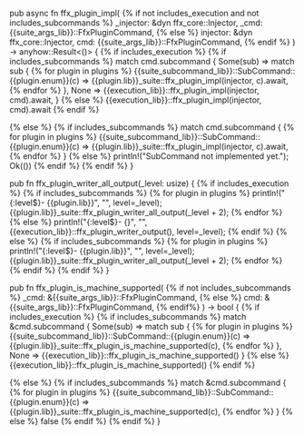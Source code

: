 pub async fn ffx_plugin_impl(
{% if not includes_execution and not includes_subcommands %}
  _injector: &dyn ffx_core::Injector,
  _cmd: {{suite_args_lib}}::FfxPluginCommand,
{% else %}
  injector: &dyn ffx_core::Injector,
  cmd: {{suite_args_lib}}::FfxPluginCommand,
{% endif %}
) -> anyhow::Result<()>
{
{% if includes_execution %}
{% if includes_subcommands %}
  match cmd.subcommand {
      Some(sub) => match sub {
{% for plugin in plugins %}
        {{suite_subcommand_lib}}::SubCommand::{{plugin.enum}}(c) => {{plugin.lib}}_suite::ffx_plugin_impl(injector, c).await,
{% endfor %}
      },
      None => {{execution_lib}}::ffx_plugin_impl(injector, cmd).await,
    }
{% else %}
  {{execution_lib}}::ffx_plugin_impl(injector, cmd).await
{% endif %}

{% else %}
{% if includes_subcommands %}
    match cmd.subcommand {
{% for plugin in plugins %}
      {{suite_subcommand_lib}}::SubCommand::{{plugin.enum}}(c) => {{plugin.lib}}_suite::ffx_plugin_impl(injector, c).await,
{% endfor %}
    }
{% else %}
    println!("SubCommand not implemented yet.");
    Ok(())
{% endif %}
{% endif %}
}

pub fn ffx_plugin_writer_all_output(_level: usize) {
{% if includes_execution %}
{% if includes_subcommands %}
{% for plugin in plugins %}
  println!("{:level$}- {{plugin.lib}}", "", level=_level);
  {{plugin.lib}}_suite::ffx_plugin_writer_all_output(_level + 2);
{% endfor %}
{% else %}
  println!("{:level$}- {}", "", {{execution_lib}}::ffx_plugin_writer_output(), level=_level);
{% endif %}
{% else %}
{% if includes_subcommands %}
{% for plugin in plugins %}
  println!("{:level$}- {{plugin.lib}}", "", level=_level);
  {{plugin.lib}}_suite::ffx_plugin_writer_all_output(_level + 2);
{% endfor %}
{% endif %}
{% endif %}
}

pub fn ffx_plugin_is_machine_supported(
{% if not includes_subcommands %}
  _cmd: &{{suite_args_lib}}::FfxPluginCommand,
{% else %}
  cmd: &{{suite_args_lib}}::FfxPluginCommand,
{% endif%}
) -> bool {
{% if includes_execution %}
{% if includes_subcommands %}
  match &cmd.subcommand {
      Some(sub) => match sub {
{% for plugin in plugins %}
        {{suite_subcommand_lib}}::SubCommand::{{plugin.enum}}(c) => {{plugin.lib}}_suite::ffx_plugin_is_machine_supported(c),
{% endfor %}
      },
      None => {{execution_lib}}::ffx_plugin_is_machine_supported()
    }
{% else %}
  {{execution_lib}}::ffx_plugin_is_machine_supported()
{% endif %}

{% else %}
{% if includes_subcommands %}
    match &cmd.subcommand {
{% for plugin in plugins %}
      {{suite_subcommand_lib}}::SubCommand::{{plugin.enum}}(c) => {{plugin.lib}}_suite::ffx_plugin_is_machine_supported(c),
{% endfor %}
    }
{% else %}
    false
{% endif %}
{% endif %}
}
